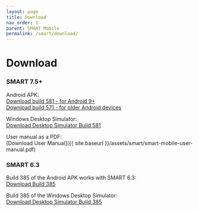 ```yaml
---
layout: page
title: Download
nav_order: 1
parent: SMART Mobile
permalink: /smart/download/
---
```

# Download

### SMART 7.5+

Android APK:<br/>
[Download build 581 - for Android 9+](https://ctwiki.blob.core.windows.net/bin/SMK-build-581.apk)<br/>
[Download build 571 - for older Android devices](https://ctwiki.blob.core.windows.net/bin/SMK-build-571-qt5.apk)

Windows Desktop Simulator:<br/>
[Download Desktop Simulator Build 581](https://ctwiki.blob.core.windows.net/bin/SM-build-581-win64.zip)

User manual as a PDF:<br/>
[Download User Manual]({{ site.baseurl }}/assets/smart/smart-mobile-user-manual.pdf)

### SMART 6.3

Build 385 of the Android APK works with SMART 6.3:<br/>
[Download Build 385](https://ctwiki.blob.core.windows.net/bin/SMK-build-385.apk)

Build 385 of the Windows Desktop Simulator:<br/>
[Download Desktop Simulator Build 385](https://ctwiki.blob.core.windows.net/bin/SMK-build-385-win64.zip)

